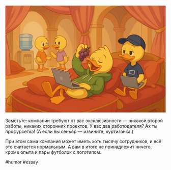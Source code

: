 ![alt text](Что-такое-корпоративный-ИТ-если-не-гарем.png)

Заметьте: компании требуют от вас эксклюзивности — никакой второй работы, никаких сторонних проектов. У вас два работодателя? Ах ты профурсетка! (А если вы сеньор — извините, куртизанка.)

При этом сама компания может иметь хоть тысячу сотрудников, и всё это считается нормальным. А вам в итоге не принадлежит ничего, кроме опыта и пары футболок с логотипом.

#humor #essay